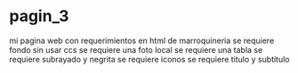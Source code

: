 # pagin_3
mi pagina web con requerimientos en html de marroquineria
se requiere fondo sin usar  ccs
se requiere una foto local
se requiere una tabla
se requiere subrayado y negrita
se requiere iconos 
se requiere titulo y subtitulo


